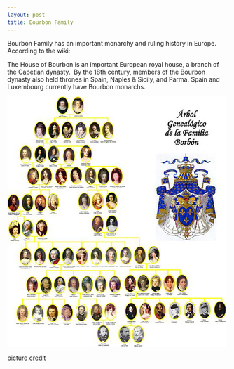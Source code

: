 ```yaml
---
layout: post
title: Bourbon Family
---
```


Bourbon Family has an important monarchy and ruling history in Europe. According to the wiki:

The House of Bourbon is an important European royal house, a branch of the Capetian dynasty.  By the 18th century, members of the Bourbon dynasty also held thrones in Spain, Naples & Sicily, and Parma. Spain and Luxembourg currently have Bourbon monarchs.

![](/img/french_bourbons.jpg "french_bourbons")

[picture credit](http://en.wikipedia.org/wiki/Image:French_Bourbons.JPG)
